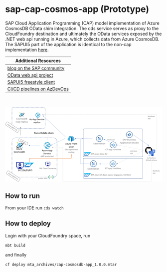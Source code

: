 # sap-cap-cosmos-app (Prototype)
SAP Cloud Application Programming (CAP) model implementation of Azure CosmosDB OData shim integration. The cds service serves as proxy to the CloudFoundry destination and ultimately the OData services exposed by the .NET web api running in Azure, which collects data from Azure CosmosDB. The SAPUI5 part of the application is identical to the non-cap implementation [here](https://github.com/MartinPankraz/SAPUI5-CosmosDB-umbrella).

Additional Resources |
--- |
[blog on the SAP community](https://blogs.sap.com/2021/06/11/sap-where-can-i-get-toilet-paper-an-implementation-of-the-geodes-pattern-with-s4-btp-and-azure-cosmosdb/) |
[OData web api project](https://github.com/MartinPankraz/AzCosmosDB-OData-Shim) |
[SAPUI5 freestyle client](https://github.com/MartinPankraz/SAPUI5-CosmosDB-umbrella) |
[CI/CD pipelines on AzDevOps](https://dev.azure.com/mapankra/CosmosDB%20OData%20SAP%20umbrella) |
<br>

![architecture](img/geode-pattern.png)

## How to run
From your IDE run `cds watch`

## How to deploy
Login with your CloudFoundry space, run
```
mbt build
```
and finally
```
cf deploy mta_archives/cap-cosmosdb-app_1.0.0.mtar
```
